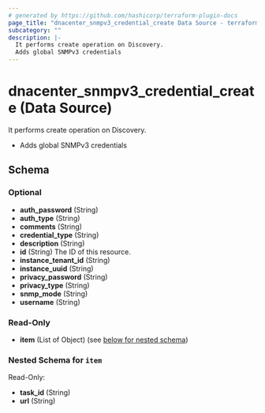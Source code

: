 ```yaml
---
# generated by https://github.com/hashicorp/terraform-plugin-docs
page_title: "dnacenter_snmpv3_credential_create Data Source - terraform-provider-dnacenter"
subcategory: ""
description: |-
  It performs create operation on Discovery.
  Adds global SNMPv3 credentials
---
```


# dnacenter_snmpv3_credential_create (Data Source)

It performs create operation on Discovery.

- Adds global SNMPv3 credentials



<!-- schema generated by tfplugindocs -->
## Schema

### Optional

- **auth_password** (String)
- **auth_type** (String)
- **comments** (String)
- **credential_type** (String)
- **description** (String)
- **id** (String) The ID of this resource.
- **instance_tenant_id** (String)
- **instance_uuid** (String)
- **privacy_password** (String)
- **privacy_type** (String)
- **snmp_mode** (String)
- **username** (String)

### Read-Only

- **item** (List of Object) (see [below for nested schema](#nestedatt--item))

<a id="nestedatt--item"></a>
### Nested Schema for `item`

Read-Only:

- **task_id** (String)
- **url** (String)


